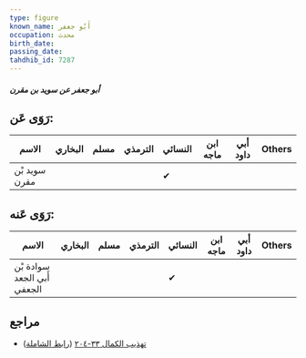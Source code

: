 ```yaml
---
type: figure
known_name: أَبُو جعفر
occupation: محدث
birth_date:
passing_date:
tahdhib_id: 7287
---
```

##### أبو جعفر عن سويد بن مقرن

## رَوَى عَن:
| الاسم         | البخاري | مسلم | الترمذي | النسائي | ابن ماجه | أبي داود | Others |
| ------------- | ------- | ---- | ------- | ------- | -------- | -------- | ------ |
| سويد بْن مقرن |         |      |         | ✔       |          |          |        |
## رَوَى عَنه:
| الاسم                       | البخاري | مسلم | الترمذي | النسائي | ابن ماجه | أبي داود | Others |
| --------------------------- | ------- | ---- | ------- | ------- | -------- | -------- | ------ |
| سوادة بْن أَبي الجعد الجعفي |         |      |         | ✔       |          |          |        |
## مراجع
- [تهذيب الكمال ٣٣-٢٠٤](obsidian://open?vault=Tahdhib-al-Kamal&file=Figures/٧٢٨٧-أبو%20جعفر%20عن%20سويد%20بن%20مقرن) ([رابط الشاملة](https://shamela.ws/book/3722/17875))